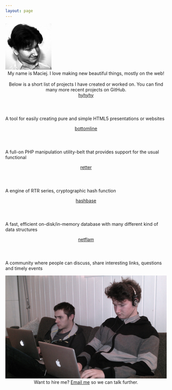 ```yaml
---
layout: page
---
```


<img class="profile" src="/assets/images/profile.png" style="width:144px;" alt="Author's profile picture" />

<div style="text-align: center;">
	My name is Maciej. I love making new beautiful things, mostly on the web! 
	<br><br>
	Below is a short list of projects I have created or worked on. You can find many more recent projects on GitHub.
</div>

<main class="content post" role="projects">
<article>
    <header><a href="https://github.com/MaciejCzyzewski/hyhyhy">hyhyhy</a></header>
    <p>A tool for easily creating pure and simple HTML5 presentations or websites</p>
</article>
<article>
    <header><a href="https://github.com/MaciejCzyzewski/bottomline">bottomline</a></header>
    <p>A full-on PHP manipulation utility-belt that provides support for the usual functional</p>
</article>
<article>
    <header><a href="https://github.com/MaciejCzyzewski/retter">retter</a></header>
    <p>A engine of RTR series, cryptographic hash function</p>
</article>
</main>
<article>
    <header><a href="https://github.com/MaciejCzyzewski/hashbase">hashbase</a></header>
    <p>A fast, efficient on-disk/in-memory database with many different kind of data structures</p>
</article>
<article>
    <header><a href="https://github.com/netflam/netflam">netflam</a></header>
    <p>A community where people can discuss, share interesting links, questions and timely events</p>
</article>

<img src="/assets/images/work.jpg" />

<div style="text-align: center;">
	Want to hire me? <a href="mailto:maciejanthonyczyzewski@gmail.com">Email me</a> so we can talk further.
</div>
